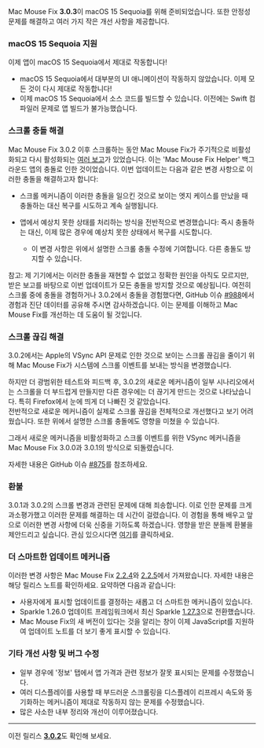 Mac Mouse Fix **3.0.3**이 macOS 15 Sequoia를 위해 준비되었습니다. 또한 안정성 문제를 해결하고 여러 가지 작은 개선 사항을 제공합니다.

### macOS 15 Sequoia 지원

이제 앱이 macOS 15 Sequoia에서 제대로 작동합니다!

- macOS 15 Sequoia에서 대부분의 UI 애니메이션이 작동하지 않았습니다. 이제 모든 것이 다시 제대로 작동합니다!
- 이제 macOS 15 Sequoia에서 소스 코드를 빌드할 수 있습니다. 이전에는 Swift 컴파일러 문제로 앱 빌드가 불가능했습니다.

### 스크롤 충돌 해결

Mac Mouse Fix 3.0.2 이후 스크롤하는 동안 Mac Mouse Fix가 주기적으로 비활성화되고 다시 활성화되는 [여러 보고](https://github.com/noah-nuebling/mac-mouse-fix/issues/988)가 있었습니다. 이는 'Mac Mouse Fix Helper' 백그라운드 앱의 충돌로 인한 것이었습니다. 이번 업데이트는 다음과 같은 변경 사항으로 이러한 충돌을 해결하고자 합니다:

- 스크롤 메커니즘이 이러한 충돌을 일으킨 것으로 보이는 엣지 케이스를 만났을 때 충돌하는 대신 복구를 시도하고 계속 실행됩니다.
- 앱에서 예상치 못한 상태를 처리하는 방식을 전반적으로 변경했습니다: 즉시 충돌하는 대신, 이제 많은 경우에 예상치 못한 상태에서 복구를 시도합니다.
    
    - 이 변경 사항은 위에서 설명한 스크롤 충돌 수정에 기여합니다. 다른 충돌도 방지할 수 있습니다.
  
참고: 제 기기에서는 이러한 충돌을 재현할 수 없었고 정확한 원인을 아직도 모르지만, 받은 보고를 바탕으로 이번 업데이트가 모든 충돌을 방지할 것으로 예상됩니다. 여전히 스크롤 중에 충돌을 경험하거나 3.0.2에서 충돌을 경험했다면, GitHub 이슈 [#988](https://github.com/noah-nuebling/mac-mouse-fix/issues/988)에서 경험과 진단 데이터를 공유해 주시면 감사하겠습니다. 이는 문제를 이해하고 Mac Mouse Fix를 개선하는 데 도움이 될 것입니다.

### 스크롤 끊김 해결

3.0.2에서는 Apple의 VSync API 문제로 인한 것으로 보이는 스크롤 끊김을 줄이기 위해 Mac Mouse Fix가 시스템에 스크롤 이벤트를 보내는 방식을 변경했습니다.

하지만 더 광범위한 테스트와 피드백 후, 3.0.2의 새로운 메커니즘이 일부 시나리오에서는 스크롤을 더 부드럽게 만들지만 다른 경우에는 더 끊기게 만드는 것으로 나타났습니다. 특히 Firefox에서 눈에 띄게 더 나빠진 것 같았습니다. \
전반적으로 새로운 메커니즘이 실제로 스크롤 끊김을 전체적으로 개선했다고 보기 어려웠습니다. 또한 위에서 설명한 스크롤 충돌에도 영향을 미쳤을 수 있습니다.

그래서 새로운 메커니즘을 비활성화하고 스크롤 이벤트를 위한 VSync 메커니즘을 Mac Mouse Fix 3.0.0과 3.0.1의 방식으로 되돌렸습니다.

자세한 내용은 GitHub 이슈 [#875](https://github.com/noah-nuebling/mac-mouse-fix/issues/875)를 참조하세요.

### 환불

3.0.1과 3.0.2의 스크롤 변경과 관련된 문제에 대해 죄송합니다. 이로 인한 문제를 크게 과소평가했고 이러한 문제를 해결하는 데 시간이 걸렸습니다. 이 경험을 통해 배우고 앞으로 이러한 변경 사항에 더욱 신중을 기하도록 하겠습니다. 영향을 받은 분들께 환불을 제안드리고 싶습니다. 관심 있으시다면 [여기](https://redirect.macmousefix.com/?target=mmf-apply-for-refund)를 클릭하세요.

### 더 스마트한 업데이트 메커니즘

이러한 변경 사항은 Mac Mouse Fix [2.2.4](https://github.com/noah-nuebling/mac-mouse-fix/releases/tag/2.2.4)와 [2.2.5](https://github.com/noah-nuebling/mac-mouse-fix/releases/tag/2.2.5)에서 가져왔습니다. 자세한 내용은 해당 릴리스 노트를 확인하세요. 요약하면 다음과 같습니다:

- 사용자에게 표시할 업데이트를 결정하는 새롭고 더 스마트한 메커니즘이 있습니다.
- Sparkle 1.26.0 업데이트 프레임워크에서 최신 Sparkle [1.27.3](https://github.com/sparkle-project/Sparkle/releases/tag/1.27.3)으로 전환했습니다.
- Mac Mouse Fix의 새 버전이 있다는 것을 알리는 창이 이제 JavaScript를 지원하여 업데이트 노트를 더 보기 좋게 표시할 수 있습니다.

### 기타 개선 사항 및 버그 수정

- 일부 경우에 '정보' 탭에서 앱 가격과 관련 정보가 잘못 표시되는 문제를 수정했습니다.
- 여러 디스플레이를 사용할 때 부드러운 스크롤링을 디스플레이 리프레시 속도와 동기화하는 메커니즘이 제대로 작동하지 않는 문제를 수정했습니다.
- 많은 사소한 내부 정리와 개선이 이루어졌습니다.

---

이전 릴리스 [**3.0.2**](https://github.com/noah-nuebling/mac-mouse-fix/releases/tag/3.0.2)도 확인해 보세요.
